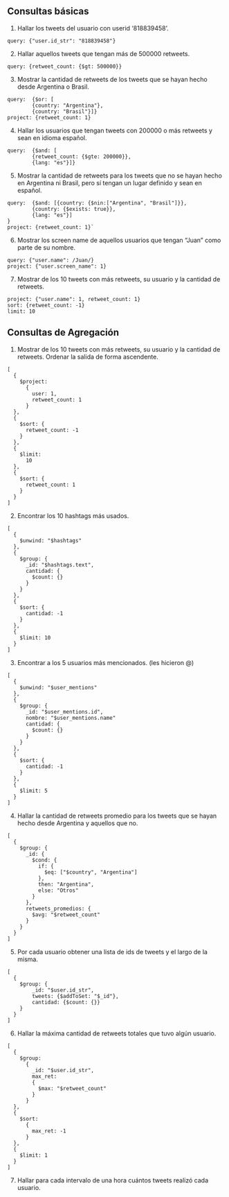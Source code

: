 ## Consultas básicas

1.  Hallar los tweets del usuario con userid ‘818839458’.
~~~
query: {"user.id_str": "818839458"} 
~~~
2.  Hallar aquellos tweets que tengan más de 500000 retweets.
~~~
query: {retweet_count: {$gt: 500000}}
~~~
3.  Mostrar la cantidad de retweets de los tweets que se hayan hecho desde Argentina o Brasil.
~~~
query:  {$or: [
		{country: "Argentina"}, 
		{country: "Brasil"}]} 
project: {retweet_count: 1}
~~~
4.  Hallar los usuarios que tengan tweets con 200000 o más retweets y sean en idioma español.

~~~
query:  {$and: [
		{retweet_count: {$gte: 200000}}, 
		{lang: "es"}]} 
~~~
5.  Mostrar la cantidad de retweets para los tweets que no se hayan hecho en Argentina ni
Brasil, pero sí tengan un lugar definido y sean en español.
~~~
query:  {$and: [{country: {$nin:["Argentina", "Brasil"]}},
	    {country: {$exists: true}},
	    {lang: "es"}]
} 
project: {retweet_count: 1}`
~~~
6.  Mostrar los screen name de aquellos usuarios que tengan “Juan” como parte de su nombre.

~~~
query: {"user.name": /Juan/}
project: {"user.screen_name": 1}
~~~
7.  Mostrar de los 10 tweets con más retweets, su usuario y la cantidad de retweets.
~~~ 
project: {"user.name": 1, retweet_count: 1}
sort: {retweet_count: -1}
limit: 10 
~~~

## Consultas de Agregación

1. Mostrar de los 10 tweets con más retweets, su usuario y la cantidad de retweets. Ordenar
la salida de forma ascendente.
~~~
[
  {
    $project:
      {
        user: 1,
        retweet_count: 1
      }
  },	
  {
    $sort: {
      retweet_count: -1
    }
  },
  {
    $limit:
      10
  },
  {
    $sort: {
      retweet_count: 1
    }
  }
]
~~~
2. Encontrar los 10 hashtags más usados.
~~~
[
  {
    $unwind: "$hashtags"
  },
  {
    $group: {
      _id: "$hashtags.text",
      cantidad: {
        $count: {}
      }
    }
  },
  {
    $sort: {
      cantidad: -1
    }
  },
  {
    $limit: 10
  }
]
~~~
3. Encontrar a los 5 usuarios más mencionados. (les hicieron @)
~~~
[
  {
    $unwind: "$user_mentions"
  },
  {
    $group: {
      _id: "$user_mentions.id",
	  nombre: "$user_mentions.name"
      cantidad: {
        $count: {}
      }
    }
  },
  {
    $sort: {
      cantidad: -1
    }
  },
  {
    $limit: 5
  }
]
~~~
4. Hallar la cantidad de retweets promedio para los tweets que se hayan hecho desde Argentina
y aquellos que no.
~~~
[
  {
    $group: {
      _id: {
        $cond: {
          if: {
            $eq: ["$country", "Argentina"]
          },
          then: "Argentina",
          else: "Otros"
        }
      },
      retweets_promedios: {
        $avg: "$retweet_count"
      }
    }
  }
]
~~~
5. Por cada usuario obtener una lista de ids de tweets y el largo de la misma.
~~~
[
  {
	$group: {
 	 	_id: "$user.id_str",
		tweets: {$addToSet: "$_id"},
  		cantidad: {$count: {}}
	}
  }
]
~~~
6. Hallar la máxima cantidad de retweets totales que tuvo algún usuario.
~~~
[
  {
    $group:
      {
        _id: "$user.id_str",
        max_ret:
        {
          $max: "$retweet_count"
        }
      }
  },
  {
    $sort:
      {
        max_ret: -1
      }
  },
  {
    $limit: 1
  }
]
~~~
7. Hallar para cada intervalo de una hora cuántos tweets realizó cada usuario.
~~~

~~~